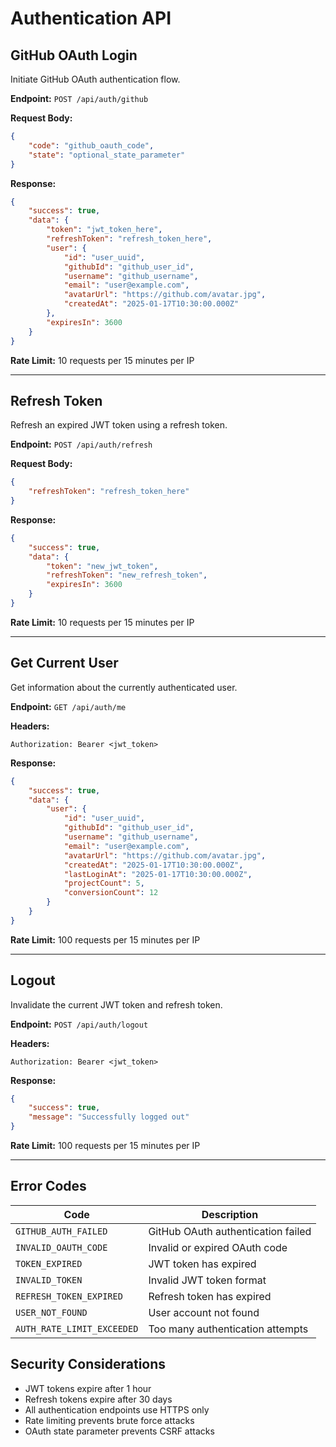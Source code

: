 # Authentication API

## GitHub OAuth Login

Initiate GitHub OAuth authentication flow.

**Endpoint:** `POST /api/auth/github`

**Request Body:**

```json
{
	"code": "github_oauth_code",
	"state": "optional_state_parameter"
}
```

**Response:**

```json
{
	"success": true,
	"data": {
		"token": "jwt_token_here",
		"refreshToken": "refresh_token_here",
		"user": {
			"id": "user_uuid",
			"githubId": "github_user_id",
			"username": "github_username",
			"email": "user@example.com",
			"avatarUrl": "https://github.com/avatar.jpg",
			"createdAt": "2025-01-17T10:30:00.000Z"
		},
		"expiresIn": 3600
	}
}
```

**Rate Limit:** 10 requests per 15 minutes per IP

---

## Refresh Token

Refresh an expired JWT token using a refresh token.

**Endpoint:** `POST /api/auth/refresh`

**Request Body:**

```json
{
	"refreshToken": "refresh_token_here"
}
```

**Response:**

```json
{
	"success": true,
	"data": {
		"token": "new_jwt_token",
		"refreshToken": "new_refresh_token",
		"expiresIn": 3600
	}
}
```

**Rate Limit:** 10 requests per 15 minutes per IP

---

## Get Current User

Get information about the currently authenticated user.

**Endpoint:** `GET /api/auth/me`

**Headers:**

```
Authorization: Bearer <jwt_token>
```

**Response:**

```json
{
	"success": true,
	"data": {
		"user": {
			"id": "user_uuid",
			"githubId": "github_user_id",
			"username": "github_username",
			"email": "user@example.com",
			"avatarUrl": "https://github.com/avatar.jpg",
			"createdAt": "2025-01-17T10:30:00.000Z",
			"lastLoginAt": "2025-01-17T10:30:00.000Z",
			"projectCount": 5,
			"conversionCount": 12
		}
	}
}
```

**Rate Limit:** 100 requests per 15 minutes per IP

---

## Logout

Invalidate the current JWT token and refresh token.

**Endpoint:** `POST /api/auth/logout`

**Headers:**

```
Authorization: Bearer <jwt_token>
```

**Response:**

```json
{
	"success": true,
	"message": "Successfully logged out"
}
```

**Rate Limit:** 100 requests per 15 minutes per IP

---

## Error Codes

| Code                       | Description                        |
| -------------------------- | ---------------------------------- |
| `GITHUB_AUTH_FAILED`       | GitHub OAuth authentication failed |
| `INVALID_OAUTH_CODE`       | Invalid or expired OAuth code      |
| `TOKEN_EXPIRED`            | JWT token has expired              |
| `INVALID_TOKEN`            | Invalid JWT token format           |
| `REFRESH_TOKEN_EXPIRED`    | Refresh token has expired          |
| `USER_NOT_FOUND`           | User account not found             |
| `AUTH_RATE_LIMIT_EXCEEDED` | Too many authentication attempts   |

## Security Considerations

- JWT tokens expire after 1 hour
- Refresh tokens expire after 30 days
- All authentication endpoints use HTTPS only
- Rate limiting prevents brute force attacks
- OAuth state parameter prevents CSRF attacks

